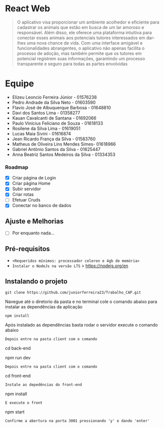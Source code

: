 # React Web 

> O aplicativo visa proporcionar um ambiente acolhedor e eficiente para cadastrar os animais que estão em busca de um lar amoroso e responsável. Além disso, ele oferece uma plataforma intuitiva para conectar esses animais aos potenciais tutores interessados em dar-lhes uma nova chance de vida. Com uma interface amigável e funcionalidades abrangentes, o aplicativo não apenas facilita o processo de adoção, mas também permite que os tutores em potencial registrem suas informações, garantindo um processo transparente e seguro para todas as partes envolvidas

# Equipe
- Elizeu Leoncio Ferreira Júnior - 01576238
- Pedro Andrade da Silva Neto - 01603590
- Flavio José de Albuquerque Barbosa - 01648810
- Davi dos Santos Lima - 01358277
- Kauan Cavalcanti de Santana - 01692066
- Paulo Vinícius Feliciano de Souza - 01618133
- Rosilene da Silva Lima - 01619051
- Lucas Maia Sivini - 01616874
- Jean Ricardo França da Silva - 01583760
- Matheus de Oliveira Lins Mendes Simes- 01618966
- Gabriel Antônio Santos da Silva - 01625447
- Anna Beatriz Santos Medeiros da Silva - 01334353


### Roadmap

- [x] Criar página de Login
- [x] Criar página Home
- [x] Subir servidor
- [x] Criar rotas
- [ ] Efetuar Cruds
- [x] Conectar no banco de dados

## Ajuste e Melhorias

- [ ] Por enquanto nada...

## Pré-requisitos

- `<Requeridos mínimos: processador celeron e 4gb de memória>`
- `Instalar o NodeJs na versão LTS` > https://nodejs.org/en 

## Instalando o projeto

```
git clone https://github.com/juniorferreira23/Trabalho_CAP.git
```

Navegue até o diretorio da pasta e no terminal cole o comando abaixo para instalar as dependências da aplicação
```
npm install
```
Após instalado as dependências basta rodar o servidor execute o comando abaixo
```
Depois entre na pasta client com o comando
```
cd back-end

npm run dev
```
Depois entre na pasta client com o comando
```
cd front-end
```
Instale as depedências do front-end
```
npm install
```
E execute o front
```
npm start
```
Confirme a abertura na porta 3001 pressionando 'y' e dando 'enter'